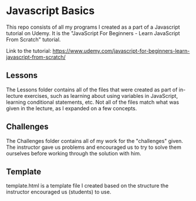 # Javascript Basics
This repo consists of all my programs I created as a part of a Javascript tutorial on Udemy. It is the "JavaScript For Beginners - Learn JavaScript From Scratch" tutorial.

Link to the tutorial: https://www.udemy.com/javascript-for-beginners-learn-javascript-from-scratch/

## Lessons
The Lessons folder contains all of the files that were created as part of in-lecture exercises, such as learning about using variables in JavaScript, learning conditional statements, etc. Not all of the files match what was given in the lecture, as I expanded on a few concepts.

## Challenges
The Challenges folder contains all of my work for the "challenges" given. The instructor gave us problems and encouraged us to try to solve them ourselves before working through the solution with him.

## Template
template.html is a template file I created based on the structure the instructor encouraged us (students) to use.